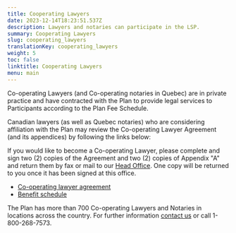 ```yaml
---
title: Cooperating Lawyers
date: 2023-12-14T18:23:51.537Z
description: Lawyers and notaries can participate in the LSP.
summary: Cooperating Lawyers
slug: cooperating_lawyers
translationKey: cooperating_lawyers
weight: 5
toc: false
linktitle: Cooperating Lawyers
menu: main
---
```

Co-operating Lawyers (and Co-operating notaries in Quebec) are in private practice and have contracted with the Plan to provide legal services to Participants according to the Plan Fee Schedule.  

Canadian lawyers (as well as Quebec notaries) who are considering affiliation with the Plan may review the Co-operating Lawyer Agreement (and its appendices) by following the links below:  

If you would like to become a Co-operating Lawyer, please complete and sign two (2) copies of the Agreement and two (2) copies of Appendix "A" and return them by fax or mail to our [Head Office](/post/about/#head-office). One copy will be returned to you once it has been signed at this office.  

* [Co-operating lawyer agreement](/pdf/Co-operating_Lawyer_Agreement-en.pdf)
* [Benefit schedule](/pdf/Benefit_schedule-en.pdf)

The Plan has more than 700 Co-operating Lawyers and Notaries in locations across the country. For further information [contact us](/post/about/#contact-us) or call 1-800-268-7573.